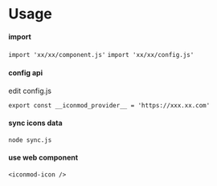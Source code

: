 # Usage

#### import

`import 'xx/xx/component.js'`
`import 'xx/xx/config.js'`

#### config api

edit config.js

`export const __iconmod_provider__ = 'https://xxx.xx.com'`

#### sync icons data

`node sync.js`

#### use web component

`<iconmod-icon />`
